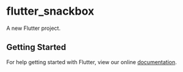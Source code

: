 # flutter_snackbox

A new Flutter project.

## Getting Started

For help getting started with Flutter, view our online
[documentation](https://flutter.io/).
